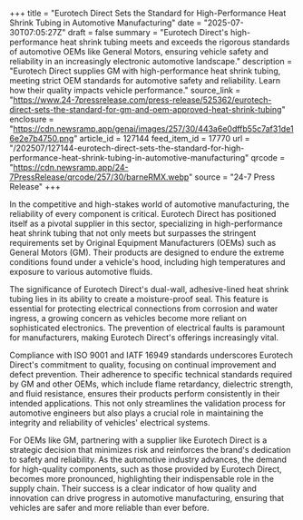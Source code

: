 +++
title = "Eurotech Direct Sets the Standard for High-Performance Heat Shrink Tubing in Automotive Manufacturing"
date = "2025-07-30T07:05:27Z"
draft = false
summary = "Eurotech Direct's high-performance heat shrink tubing meets and exceeds the rigorous standards of automotive OEMs like General Motors, ensuring vehicle safety and reliability in an increasingly electronic automotive landscape."
description = "Eurotech Direct supplies GM with high-performance heat shrink tubing, meeting strict OEM standards for automotive safety and reliability. Learn how their quality impacts vehicle performance."
source_link = "https://www.24-7pressrelease.com/press-release/525362/eurotech-direct-sets-the-standard-for-gm-and-oem-approved-heat-shrink-tubing"
enclosure = "https://cdn.newsramp.app/genai/images/257/30/443a6e0dffb55c7af31de16e2e7b4750.png"
article_id = 127144
feed_item_id = 17770
url = "/202507/127144-eurotech-direct-sets-the-standard-for-high-performance-heat-shrink-tubing-in-automotive-manufacturing"
qrcode = "https://cdn.newsramp.app/24-7PressRelease/qrcode/257/30/barneRMX.webp"
source = "24-7 Press Release"
+++

<p>In the competitive and high-stakes world of automotive manufacturing, the reliability of every component is critical. Eurotech Direct has positioned itself as a pivotal supplier in this sector, specializing in high-performance heat shrink tubing that not only meets but surpasses the stringent requirements set by Original Equipment Manufacturers (OEMs) such as General Motors (GM). Their products are designed to endure the extreme conditions found under a vehicle's hood, including high temperatures and exposure to various automotive fluids.</p><p>The significance of Eurotech Direct's dual-wall, adhesive-lined heat shrink tubing lies in its ability to create a moisture-proof seal. This feature is essential for protecting electrical connections from corrosion and water ingress, a growing concern as vehicles become more reliant on sophisticated electronics. The prevention of electrical faults is paramount for manufacturers, making Eurotech Direct's offerings increasingly vital.</p><p>Compliance with ISO 9001 and IATF 16949 standards underscores Eurotech Direct's commitment to quality, focusing on continual improvement and defect prevention. Their adherence to specific technical standards required by GM and other OEMs, which include flame retardancy, dielectric strength, and fluid resistance, ensures their products perform consistently in their intended applications. This not only streamlines the validation process for automotive engineers but also plays a crucial role in maintaining the integrity and reliability of vehicles' electrical systems.</p><p>For OEMs like GM, partnering with a supplier like Eurotech Direct is a strategic decision that minimizes risk and reinforces the brand's dedication to safety and reliability. As the automotive industry advances, the demand for high-quality components, such as those provided by Eurotech Direct, becomes more pronounced, highlighting their indispensable role in the supply chain. Their success is a clear indicator of how quality and innovation can drive progress in automotive manufacturing, ensuring that vehicles are safer and more reliable than ever before.</p>